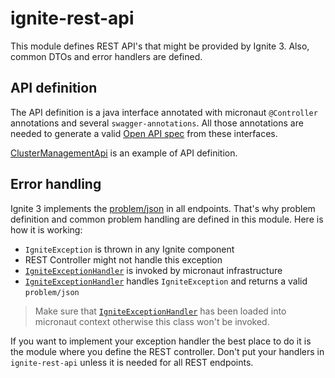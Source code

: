 # ignite-rest-api

This module defines REST API's that might be provided by Ignite 3. Also, common
DTOs and error handlers are defined.

## API definition

The API definition is a java interface annotated with micronaut `@Controller`  
annotations and several `swagger-annotations`. All those annotations are 
needed to generate a valid [Open API spec](todo) from these interfaces.

[ClusterManagementApi](src/main/java/org/apache/ignite/internal/rest/api/cluster/ClusterManagementApi.java) is an example of API definition.

## Error handling

Ignite 3 implements the [problem/json](todo) in all endpoints. That's why
problem definition and common problem handling are defined in this module. Here is how it is working:

- `IgniteException` is thrown in any Ignite component
- REST Controller might not handle this exception 
- [`IgniteExceptionHandler`](src/main/java/org/apache/ignite/internal/rest/exception/handler/IgniteExceptionHandler.java) 
is invoked by micronaut infrastructure
- [`IgniteExceptionHandler`](src/main/java/org/apache/ignite/internal/rest/exception/handler/IgniteExceptionHandler.java)  handles `IgniteException` and returns a valid `problem/json`

> Make sure that [`IgniteExceptionHandler`](src/main/java/org/apache/ignite/internal/rest/exception/handler/IgniteExceptionHandler.java)
> has been loaded into micronaut context otherwise this class won't be invoked.

If you want to implement your exception handler the best place to do it 
is the module where you define the REST controller. Don't put your handlers in
`ignite-rest-api` unless it is needed for all REST endpoints.
